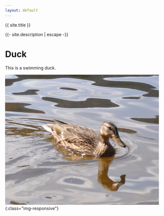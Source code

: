 ```yaml
---
layout: default
---
```

<div class="home">
  <head>
      <title>{{ site.title }}</title>
  </head>
  <div class="home-title">
    <p class="home-heading">{{ site.title }}</p>
    <p class="home-sub-heading">{{- site.description | escape -}}</p>
  </div>

  # Duck

  This is a swimming duck.

  ![A swimming duck](assets/duck.jpg){:class="img-responsive"}
</div>
